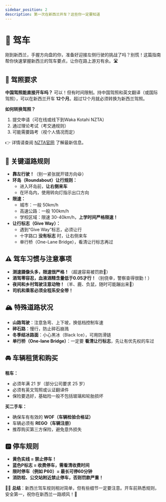 ```yaml
---
sidebar_position: 2
description: 第一次在新西兰开车？这些你一定要知道
---
```


# 🚗 驾车

刚到新西兰，手握方向盘的你，准备好迎接左侧行驶的挑战了吗？别慌！这篇指南帮你快速掌握新西兰的驾车要点，让你在路上游刃有余。🛣️

## 🪪 驾照要求

**中国驾照能直接开车吗？** 可以！但有时间限制。持中国驾照和英文翻译（或国际驾照），可以在新西兰开车 **12个月**。超过12个月就必须转换为新西兰驾照。

**如何转换驾照？**

1. 提交申请（可在线或线下到Waka Kotahi NZTA）
2. 通过理论考试（考交通规则）
3. 可能需要路考（视个人情况而定）

👉 详情请查阅 [NZTA官网](https://www.nzta.govt.nz/) 了解最新信息。

## 🚦 关键道路规则

- **靠左行驶！**（别一紧张就开错方向😆）
- **环岛（Roundabout）让行规则：**
  - 进入环岛前，**让右侧来车**
  - 在环岛内，使用转向灯指示出口方向
- **限速：**
  - 城市：一般 50km/h
  - 高速公路：一般 100km/h
  - 学校区域：限速 30-40km/h，**上学时间严格限速！**
- **让行标志（Give Way）：**
  - 遇到“Give Way”标志，必须让行
  - 十字路口 **没有标志** 时，让右侧来车
  - 单行桥（One-Lane Bridge），看清让行标志再过

## ⚠️ 驾车习惯与注意事项

- **测速摄像头多，限速很严格！**（超速容易被罚款💸）
- **酒驾零容忍，血液酒精含量低于0.05才行！**（别侥幸，警察查得很勤！）
- **夜间和乡村驾驶注意动物！**（羊、鹿、负鼠，随时可能蹦出来🦌）
- **司机和乘客必须全程系安全带！**

## 🏔️ 特殊道路状况

- **山路驾驶**：注意急弯、上下坡，换低档控制车速
- **碎石路**：慢行，防止碎石崩溅
- **冬季结冰路面**：小心黑冰（Black Ice），可用防滑链
- **单行桥（One-lane Bridge）**：一定要 **看清让行标志**，先让有优先权的车过

## 🚘 车辆租赁和购买

**租车：**

- 必须年满 21 岁（部分公司要求 25 岁）
- 必须有英文驾照或认证翻译件
- 保险要选好，基础险一般不包括玻璃和轮胎损坏

**买二手车：**

- 确保车有有效的 **WOF（车辆检验合格证）**
- 车辆必须有 **REGO（车辆注册）**
- 推荐购买第三方保险，避免意外损失

## 🅿️ 停车规则

- **黄色实线 = 禁止停车！**
- **蓝色P标志 = 收费停车，需看清收费时间**
- **限时停车（例如 P60）= 最长可停60分钟**
- **消防栓、公交站附近禁止停车，否则罚款严重！**

🚗💨 **总结**：新西兰驾车规则相对简单，但有些细节一定要注意。开车前熟悉规则，安全第一，祝你在新西兰一路顺风！🎉
